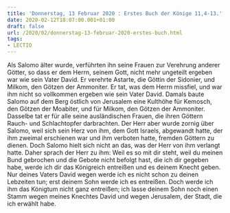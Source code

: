 ```yaml
---
title: 'Donnerstag, 13 Februar 2020 : Erstes Buch der Könige 11,4-13.'
date: 2020-02-12T18:07:00.001+01:00
draft: false
url: /2020/02/donnerstag-13-februar-2020-erstes-buch.html
tags: 
- LECTIO
---
```


Als Salomo älter wurde, verführten ihn seine Frauen zur Verehrung anderer Götter, so dass er dem Herrn, seinem Gott, nicht mehr ungeteilt ergeben war wie sein Vater David. Er verehrte Astarte, die Göttin der Sidonier, und Milkom, den Götzen der Ammoniter. Er tat, was dem Herrn missfiel, und war ihm nicht so vollkommen ergeben wie sein Vater David. Damals baute Salomo auf dem Berg östlich von Jerusalem eine Kulthöhe für Kemosch, den Götzen der Moabiter, und für Milkom, den Götzen der Ammoniter. Dasselbe tat er für alle seine ausländischen Frauen, die ihren Göttern Rauch- und Schlachtopfer darbrachten. Der Herr aber wurde zornig über Salomo, weil sich sein Herz von ihm, dem Gott Israels, abgewandt hatte, der ihm zweimal erschienen war und ihm verboten hatte, fremden Göttern zu dienen. Doch Salomo hielt sich nicht an das, was der Herr von ihm verlangt hatte. Daher sprach der Herr zu ihm: Weil es so mit dir steht, weil du meinen Bund gebrochen und die Gebote nicht befolgt hast, die ich dir gegeben habe, werde ich dir das Königreich entreißen und es deinem Knecht geben. Nur deines Vaters David wegen werde ich es nicht schon zu deinen Lebzeiten tun; erst deinem Sohn werde ich es entreißen. Doch werde ich ihm das Königtum nicht ganz entreißen; ich lasse deinem Sohn noch einen Stamm wegen meines Knechtes David und wegen Jerusalem, der Stadt, die ich erwählt habe.